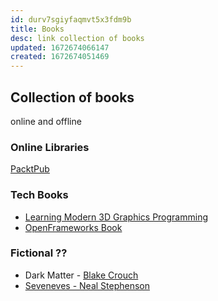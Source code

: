 ```yaml
---
id: durv7sgiyfaqmvt5x3fdm9b
title: Books
desc: link collection of books
updated: 1672674066147
created: 1672674051469
---
```


## Collection of books

online and offline

### Online Libraries

[PacktPub](www.packtpub.com)

### Tech Books

- [Learning Modern 3D Graphics Programming](https://paroj.github.io/gltut/)
- [OpenFrameworks Book](https://openframeworks.cc/ofBook/chapters/foreword.html)

### Fictional ??

- Dark Matter - [Blake Crouch](https://en.wikipedia.org/wiki/Blake_Crouch)
- [Seveneves - Neal Stephenson](https://en.wikipedia.org/wiki/Seveneves)
